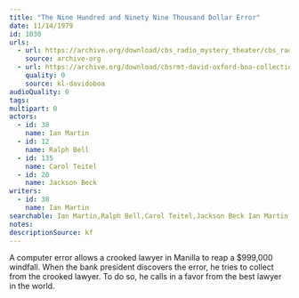 ```yaml
---
title: "The Nine Hundred and Ninety Nine Thousand Dollar Error"
date: 11/14/1979
id: 1030
urls: 
  - url: https://archive.org/download/cbs_radio_mystery_theater/cbs_radio_mystery_theater-1001-1050.zip/cbs_radio_mystery_theater-1001-1050%2Fcbsrmt_1030_the_999000_error.mp3
    source: archive-org
  - url: https://archive.org/download/cbsrmt-david-oxford-boa-collection/CBSRMT-791114-1030-The-$999,000-Error-(128-44)_no-id-{BoA}.mp3
    quality: 0
    source: kl-davidoboa
audioQuality: 0
tags: 
multipart: 0
actors:  
  - id: 38
    name: Ian Martin  
  - id: 12
    name: Ralph Bell  
  - id: 135
    name: Carol Teitel  
  - id: 20
    name: Jackson Beck
writers:  
  - id: 38
    name: Ian Martin
searchable: Ian Martin,Ralph Bell,Carol Teitel,Jackson Beck Ian Martin
notes: 
descriptionSource: kf
---
```

A computer error allows a crooked lawyer in Manilla to reap a $999,000 windfall. When the bank president discovers the error, he tries to collect from the crooked lawyer. To do so, he calls in a favor from the best lawyer in the world.